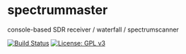 # spectrummaster
console-based SDR receiver / waterfall / spectrumscanner

[![Build Status](https://drone.dsscaw.com:4443/api/badges/dankamongmen/spectrummaster/status.svg)](https://drone.dsscaw.com:4443/dankamongmen/spectrummaster)
[![License: GPL v3](https://img.shields.io/badge/License-GPLv3-blue.svg)](https://www.gnu.org/licenses/gpl-3.0)
